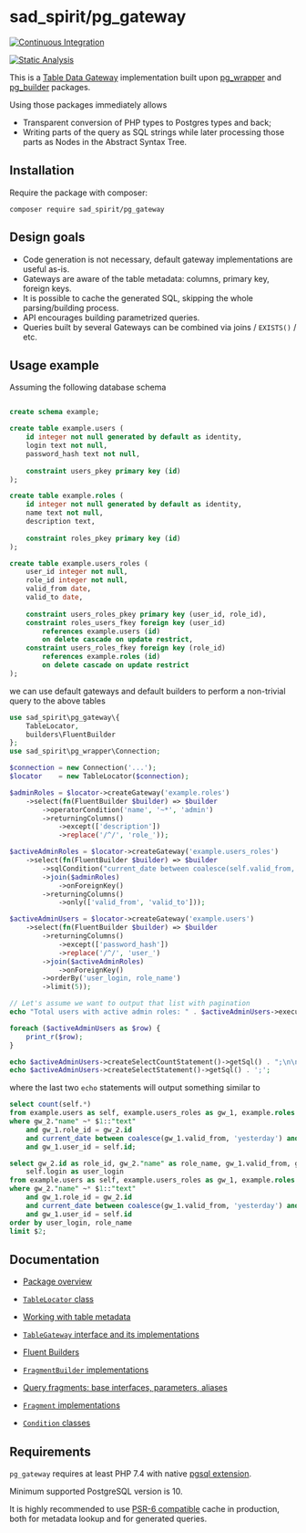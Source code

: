 # sad_spirit/pg_gateway

[![Continuous Integration](https://github.com/sad-spirit/pg-gateway/actions/workflows/continuous-integration.yml/badge.svg?branch=master)](https://github.com/sad-spirit/pg-gateway/actions/workflows/continuous-integration.yml)

[![Static Analysis](https://github.com/sad-spirit/pg-gateway/actions/workflows/static-analysis.yml/badge.svg?branch=master)](https://github.com/sad-spirit/pg-gateway/actions/workflows/static-analysis.yml)

This is a [Table Data Gateway](https://martinfowler.com/eaaCatalog/tableDataGateway.html) implementation built upon
[pg_wrapper](https://github.com/sad-spirit/pg-wrapper) and [pg_builder](https://github.com/sad-spirit/pg-builder) packages.

Using those packages immediately allows
 * Transparent conversion of PHP types to Postgres types and back;
 * Writing parts of the query as SQL strings while later processing those parts as Nodes in the Abstract Syntax Tree.

## Installation

Require the package with composer:
```
composer require sad_spirit/pg_gateway
```

## Design goals

 * Code generation is not necessary, default gateway implementations are useful as-is.
 * Gateways are aware of the table metadata: columns, primary key, foreign keys.
 * It is possible to cache the generated SQL, skipping the whole parsing/building process.
 * API encourages building parametrized queries.
 * Queries built by several Gateways can be combined via joins / `EXISTS()` / etc.

## Usage example

Assuming the following database schema
```SQL

create schema example;

create table example.users (
    id integer not null generated by default as identity,
    login text not null,
    password_hash text not null,
    
    constraint users_pkey primary key (id)
);

create table example.roles (
    id integer not null generated by default as identity,
    name text not null,
    description text,
    
    constraint roles_pkey primary key (id)
);

create table example.users_roles (
    user_id integer not null,
    role_id integer not null,
    valid_from date,
    valid_to date,
    
    constraint users_roles_pkey primary key (user_id, role_id),
    constraint roles_users_fkey foreign key (user_id)
        references example.users (id)
        on delete cascade on update restrict,
    constraint users_roles_fkey foreign key (role_id)
        references example.roles (id)
        on delete cascade on update restrict
);
```

we can use default gateways and default builders to perform a non-trivial query to the above tables

```PHP
use sad_spirit\pg_gateway\{
    TableLocator,
    builders\FluentBuilder
};
use sad_spirit\pg_wrapper\Connection;

$connection = new Connection('...');
$locator    = new TableLocator($connection);

$adminRoles = $locator->createGateway('example.roles')
    ->select(fn(FluentBuilder $builder) => $builder
        ->operatorCondition('name', '~*', 'admin')
        ->returningColumns()
            ->except(['description'])
            ->replace('/^/', 'role_'));

$activeAdminRoles = $locator->createGateway('example.users_roles')
    ->select(fn(FluentBuilder $builder) => $builder
        ->sqlCondition("current_date between coalesce(self.valid_from, 'yesterday') and coalesce(self.valid_to, 'tomorrow')")
        ->join($adminRoles)
            ->onForeignKey()
        ->returningColumns()
            ->only(['valid_from', 'valid_to']));

$activeAdminUsers = $locator->createGateway('example.users')
    ->select(fn(FluentBuilder $builder) => $builder
        ->returningColumns()
            ->except(['password_hash'])
            ->replace('/^/', 'user_')
        ->join($activeAdminRoles)
            ->onForeignKey()
        ->orderBy('user_login, role_name')
        ->limit(5));

// Let's assume we want to output that list with pagination
echo "Total users with active admin roles: " . $activeAdminUsers->executeCount() . "\n\n";

foreach ($activeAdminUsers as $row) {
    print_r($row);
}

echo $activeAdminUsers->createSelectCountStatement()->getSql() . ";\n\n";
echo $activeAdminUsers->createSelectStatement()->getSql() . ';';
```

where the last two `echo` statements will output something similar to
```SQL
select count(self.*)
from example.users as self, example.users_roles as gw_1, example.roles as gw_2
where gw_2."name" ~* $1::"text"
    and gw_1.role_id = gw_2.id
    and current_date between coalesce(gw_1.valid_from, 'yesterday') and coalesce(gw_1.valid_to, 'tomorrow')
    and gw_1.user_id = self.id;

select gw_2.id as role_id, gw_2."name" as role_name, gw_1.valid_from, gw_1.valid_to, self.id as user_id,
    self.login as user_login
from example.users as self, example.users_roles as gw_1, example.roles as gw_2
where gw_2."name" ~* $1::"text"
    and gw_1.role_id = gw_2.id
    and current_date between coalesce(gw_1.valid_from, 'yesterday') and coalesce(gw_1.valid_to, 'tomorrow')
    and gw_1.user_id = self.id
order by user_login, role_name
limit $2;
```


## Documentation

* [Package overview](./docs/index.md)
* [`TableLocator` class](./docs/locator.md)
* [Working with table metadata](./docs/metadata.md)
* [`TableGateway` interface and its implementations](./docs/gateways.md)
* [Fluent Builders](./docs/builders-methods.md)
* [`FragmentBuilder` implementations](./docs/builders-classes.md)

* [Query fragments: base interfaces, parameters, aliases](./docs/fragments-base.md)
* [`Fragment` implementations](./docs/fragments-implementations.md)
* [`Condition` classes](./docs/conditions.md)

## Requirements

`pg_gateway` requires at least PHP 7.4 with native [pgsql extension](https://php.net/manual/en/book.pgsql.php).

Minimum supported PostgreSQL version is 10.

It is highly recommended to use [PSR-6 compatible](https://www.php-fig.org/psr/psr-6/) cache in production,
both for metadata lookup and for generated queries.
